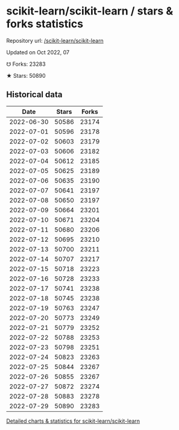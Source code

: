 # scikit-learn/scikit-learn / stars & forks statistics

Repository url: [/scikit-learn/scikit-learn](https://github.com/scikit-learn/scikit-learn)

Updated on Oct 2022, 07

☋ Forks: 23283

★ Stars: 50890

## Historical data
| Date | Stars | Forks |
|------|-------|-------|
| 2022-06-30 | 50586 | 23174 | 
| 2022-07-01 | 50596 | 23178 | 
| 2022-07-02 | 50603 | 23179 | 
| 2022-07-03 | 50606 | 23182 | 
| 2022-07-04 | 50612 | 23185 | 
| 2022-07-05 | 50625 | 23189 | 
| 2022-07-06 | 50635 | 23190 | 
| 2022-07-07 | 50641 | 23197 | 
| 2022-07-08 | 50650 | 23197 | 
| 2022-07-09 | 50664 | 23201 | 
| 2022-07-10 | 50671 | 23204 | 
| 2022-07-11 | 50680 | 23206 | 
| 2022-07-12 | 50695 | 23210 | 
| 2022-07-13 | 50700 | 23211 | 
| 2022-07-14 | 50707 | 23217 | 
| 2022-07-15 | 50718 | 23223 | 
| 2022-07-16 | 50728 | 23233 | 
| 2022-07-17 | 50741 | 23238 | 
| 2022-07-18 | 50745 | 23238 | 
| 2022-07-19 | 50763 | 23247 | 
| 2022-07-20 | 50773 | 23249 | 
| 2022-07-21 | 50779 | 23252 | 
| 2022-07-22 | 50788 | 23253 | 
| 2022-07-23 | 50798 | 23251 | 
| 2022-07-24 | 50823 | 23263 | 
| 2022-07-25 | 50844 | 23267 | 
| 2022-07-26 | 50855 | 23267 | 
| 2022-07-27 | 50872 | 23274 | 
| 2022-07-28 | 50883 | 23278 | 
| 2022-07-29 | 50890 | 23283 | 


[Detailed charts & statistics for scikit-learn/scikit-learn](https://reviewgithub.com/rep/scikit-learn/scikit-learn)
